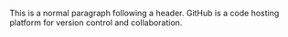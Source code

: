 

This is a normal paragraph following a header. GitHub is a code hosting platform for version control and collaboration. 


